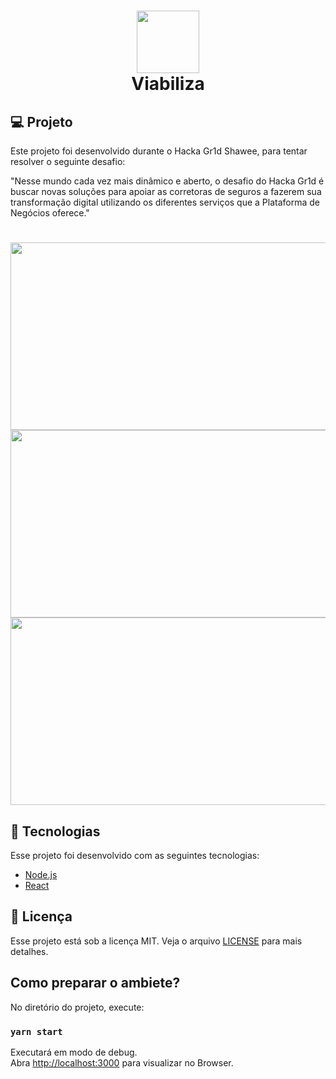 <h1 align="center">
  <img src="https://github.com/gr1d-challenge-repository/frontend/blob/master/.git-files/logo.png?raw=true" width="100" height="100" /> <br />
  Viabiliza
</h1>

## 💻 Projeto

Este projeto foi desenvolvido durante o Hacka Gr1d Shawee, para tentar resolver o seguinte desafio:

"Nesse mundo cada vez mais dinâmico e aberto, o desafio do Hacka Gr1d é buscar novas soluções para apoiar as corretoras de seguros a fazerem sua transformação digital utilizando os diferentes serviços que a Plataforma de Negócios oferece."

<h1 align="center">
<img src="https://github.com/gr1d-challenge-repository/frontend/blob/master/.git-files/home.png?raw=true" width="600" height="300" />
<img src="https://github.com/gr1d-challenge-repository/frontend/blob/master/.git-files/login.png?raw=true"  width="600" height="300" />
<img src="https://github.com/gr1d-challenge-repository/frontend/blob/master/.git-files/dashboard.png?raw=true" width="600" height="300" />
 </h1>

## :rocket: Tecnologias

Esse projeto foi desenvolvido com as seguintes tecnologias:

- [Node.js](https://nodejs.org/en/)
- [React](https://reactjs.org)

## :memo: Licença

Esse projeto está sob a licença MIT. Veja o arquivo [LICENSE](LICENSE.md) para mais detalhes.


## Como preparar o ambiete?

No diretório do projeto, execute:

### `yarn start`

Executará em modo de debug.<br />
Abra [http://localhost:3000](http://localhost:3000) para visualizar no Browser.
